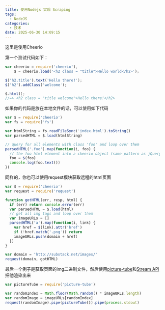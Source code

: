 ```yaml
---
title: 使用Nodejs 实现 Scraping
tags:
  - NodeJS
categories:
  - 技术
date: 2025-06-30 14:09:15
---
```


这里是使用Cheerio

第一个测试代码如下：

```js
var cheerio = require('cheerio'),
    $ = cheerio.load('<h2 class = "title">Hello world</h2>');

$('h2.title').text('Hello there!');
$('h2').addClass('welcome');

$.html();
//=> <h2 class = "title welcome">Hello there!</h2>
```

如果你的代码是放在本地文件的话，可以使用如下代码

```js
var $ = require('cheerio')
var fs = require('fs')

var htmlString = fs.readFileSync('index.html').toString()
var parsedHTML = $.load(htmlString)

// query for all elements with class 'foo' and loop over them
parsedHTML('.foo').map(function(i, foo) {
  // the foo html element into a cheerio object (same pattern as jQuery)
  foo = $(foo)
  console.log(foo.text())
})
```

同样的，你也可以使用request模块获取远程的html页面

```js
var $ = require('cheerio')
var request = require('request')

function gotHTML(err, resp, html) {
  if (err) return console.error(err)
  var parsedHTML = $.load(html)
  // get all img tags and loop over them
  var imageURLs = []
  parsedHTML('a').map(function(i, link) {
    var href = $(link).attr('href')
    if (!href.match('.png')) return
    imageURLs.push(domain + href)
  })
}

var domain = 'http://substack.net/images/'
request(domain, gotHTML)
```

最后一个例子是获取页面的img二进制文件，然后使用[picture-tube](http://npmjs.org/picture-tube)和[Stream API](https://github.com/substack/stream-handbook)把他渲染出来

```js
var pictureTube = require('picture-tube')

var randomIndex = Math.floor(Math.random() * imageURLs.length)
var randomImage = imageURLs[randomIndex]
request(randomImage).pipe(pictureTube()).pipe(process.stdout)
```


